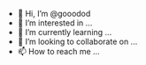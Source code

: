 - 👋 Hi, I’m @gooodod
- 👀 I’m interested in ...
- 🌱 I’m currently learning ...
- 💞️ I’m looking to collaborate on ...
- 📫 How to reach me ...

<!---
gooodod/gooodod is a ✨ special ✨ repository because its `README.md` (this file) appears on your GitHub profile.
You can click the Preview link to take a look at your changes.
--->
